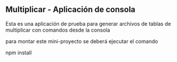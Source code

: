 ## Multiplicar - Aplicación de consola

Esta es una aplicación de prueba para generar archivos de tablas de multiplicar con comandos desde la consola

para montar este mini-proyecto se deberá ejecutar el comando

npm install